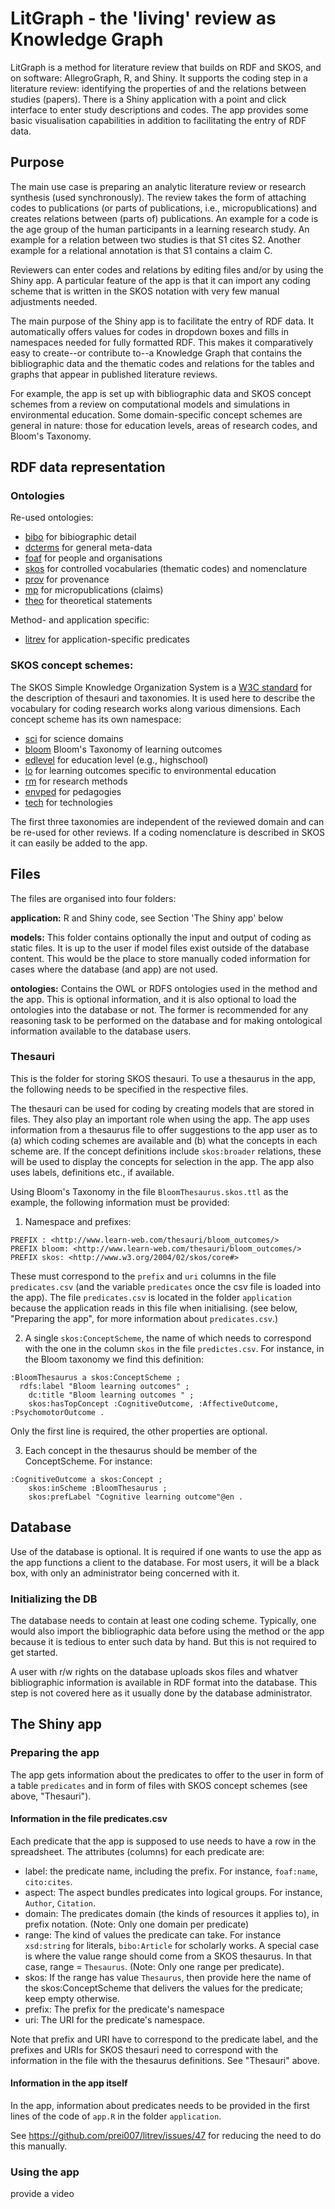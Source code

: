 # LitGraph - the 'living' review as Knowledge Graph

LitGraph is a method for literature review that builds on RDF and SKOS, and on software: AllegroGraph, R, and Shiny. It supports the coding step in a literature review: identifying the properties of and the relations between studies (papers). There is a Shiny application with a point and click interface to enter study descriptions and codes. The app provides some basic visualisation capabilities in addition to facilitating the entry of RDF data.

## Purpose

The main use case is preparing an analytic literature review or research synthesis (used synchronously). The review takes the form of attaching codes to publications (or parts of publications, i.e., micropublications) and creates relations between (parts of) publications. An example for a code is the age group of the human participants in a learning research study. An example for a relation between two studies is that S1 cites S2. Another example for a relational annotation is that S1 contains a claim C.

Reviewers can enter codes and relations by editing files and/or by using the Shiny app. A particular feature of the app is that it can import any coding scheme that is written in the SKOS notation with very few manual adjustments needed.

The main purpose of the Shiny app is to facilitate the entry of RDF data. It automatically offers values for codes in dropdown boxes and fills in namespaces needed for fully formatted RDF. This makes it comparatively easy to create--or contribute to--a Knowledge Graph that contains the bibliographic data and the thematic codes and relations for the tables and graphs that appear in published literature reviews.

For example, the app is set up with bibliographic data and SKOS concept schemes from a review on computational models and simulations in environmental education. Some domain-specific concept schemes are general in nature: those for education levels, areas of research codes, and Bloom's Taxonomy. 

## RDF data representation

### Ontologies

Re-used ontologies: 

- [bibo](http://purl.org/ontology/bibo/) for bibiographic detail
- [dcterms](http://purl.org/dc/terms/) for general meta-data
- [foaf](http://xmlns.com/foaf/0.1/) for people and organisations
- [skos](http://www.w3.org/2004/02/skos/core#) for controlled vocabularies (thematic codes) and nomenclature
- [prov](http://www.w3.org/ns/prov#) for provenance
- [mp](https://doi.org/10.1186/2041-1480-5-28) for micropublications (claims)
- [theo](https://www.nature.com/articles/s41562-019-0561-2) for theoretical statements 

Method- and application specific: 

-  [litrev](http://www-learnweb.com/2023/litrev/) for application-specific predicates

### SKOS concept schemes: 
The SKOS Simple Knowledge Organization System is a [W3C standard](https://www.w3.org/2004/02/skos/) for the description of thesauri and taxonomies. It is used here to describe the vocabulary for coding research works along various dimensions. Each concept scheme has its own namespace: 

- [sci](http://www.learn-web.com/thesauri/sciences/) for science domains 
- [bloom](http://www.learn-web.com/thesauri/bloom_outcomes/) Bloom's Taxonomy of learning outcomes
- [edlevel](http://www.learn-web.com/thesauri/educlevels/) for education level (e.g., highschool)
- [lo](http://www.learn-web.com/thesauri/learning_outcomes/) for learning outcomes specific to environmental education 
- [rm](http://www.learn-web.com/thesauri/research_methods/) for research methods
- [envped](http://www.learn-web.com/thesauri/envedped/) for pedagogies
- [tech](http://www.learn-web.com/thesauri/technologies/>) for technologies

The first three taxonomies are independent of the reviewed domain and can be re-used for other reviews. If a coding nomenclature is described in SKOS it can easily be added to the app.  

## Files
The files are organised into four folders:

**application:** R and Shiny code, see Section 'The Shiny app' below

**models:** This folder contains optionally the input and output of coding as static files. It is up to the user if model files exist outside of the database content. This would be the place to store manually coded information for cases where the database (and app) are not used. 

**ontologies:** Contains the OWL or RDFS ontologies used in the method and the app. This is optional information, and it is also optional to load the ontologies into the database or not. The former is recommended for any reasoning task to be performed on the database and for making ontological information available to the database users. 

### Thesauri

This is the folder for storing SKOS thesauri. To use a thesaurus in the app, the following needs to be specified in the respective files. 

The thesauri can be used for coding by creating models that are stored in files. They also play an important role when using the app. The app uses information from a thesaurus file to offer suggestions to the app user as to (a) which coding schemes are available and (b) what the concepts in each scheme are. If the concept definitions include `skos:broader` relations, these will be used to display the concepts for selection in the app. The app also uses labels, definitions etc., if available. 

Using Bloom's Taxonomy in the file `BloomThesaurus.skos.ttl` as the example, the following information must be provided:

1. Namespace and prefixes: 

```
PREFIX : <http://www.learn-web.com/thesauri/bloom_outcomes/>  
PREFIX bloom: <http://www.learn-web.com/thesauri/bloom_outcomes/>
PREFIX skos: <http://www.w3.org/2004/02/skos/core#>
```
These must correspond to the `prefix` and `uri` columns in the file `predicates.csv` (and the variable `predicates` once the csv file is loaded into the app). The file `predicates.csv` is located in the folder `application` because the application reads in this file when initialising. (see below, "Preparing the app", for more information about `predicates.csv`.)

2. A single `skos:ConceptScheme`, the name of which needs to correspond with the one in the column `skos` in the file `predictes.csv`. For instance, in the Bloom taxonomy we find this definition: 

```
:BloomThesaurus a skos:ConceptScheme ; 
  rdfs:label "Bloom learning outcomes" ;
	dc:title "Bloom learning outcomes " ;
	skos:hasTopConcept :CognitiveOutcome, :AffectiveOutcome, :PsychomotorOutcome .
```
Only the first line is required, the other properties are optional. 

3. Each concept in the thesaurus should be member of the ConceptScheme. For instance:

```
:CognitiveOutcome a skos:Concept ; 
	skos:inScheme :BloomThesaurus ; 
	skos:prefLabel "Cognitive learning outcome"@en . 
```


## Database
Use of the database is optional. It is required if one wants to use the app as the app functions a client to the database. For most users, it will be a black box, with only an administrator being concerned with it. 

### Initializing the DB
The database needs to contain at least one coding scheme. Typically, one would also import the bibliographic data before using the method or the app because it is tedious to enter such data by hand. But this is not required to get started. 

A user with r/w rights on the database uploads skos files and whatver bibliographic information is available in RDF format into the database. This step is not covered here as it usually done by the database administrator. 


## The Shiny app

### Preparing the app
The app gets information about the predicates to offer to the user in form of a table `predicates` and in form of files with SKOS concept schemes (see above, "Thesauri"). 

#### Information in the file predicates.csv
Each predicate that the app is supposed to use needs to have a row in the spreadsheet. The attributes (columns) for each predicate are:

* label: the predicate name, including the prefix. For instance, `foaf:name`, `cito:cites`. 
* aspect: The aspect bundles predicates into logical groups. For instance, `Author`, `Citation`. 
* domain: The predicates domain (the kinds of resources it applies to), in prefix notation. (Note: Only one domain per predicate)
* range: The kind of values the predicate can take. For instance `xsd:string` for literals, `bibo:Article` for scholarly works. A special case is where the value range should come from a SKOS thesaurus. In that case, range = `Thesaurus`. (Note: Only one range per predicate). 
* skos: If the range has value `Thesaurus`, then provide here the name of the skos:ConceptScheme that delivers the values for the predicate; keep empty otherwise. 
* prefix: The prefix for the predicate's namespace
* uri: The URI for the predicate's namespace. 

Note that prefix and URI have to correspond to the predicate label, and the prefixes and URIs for SKOS thesauri need to correspond with the information in the file with the thesaurus definitions. See "Thesauri" above. 


#### Information in the app itself
In the app, information about predicates needs to be provided in the first lines of the code of `app.R` in the folder `application`. 

See https://github.com/prei007/litrev/issues/47 for reducing the need to do this manually. 


### Using the app 

provide a video


